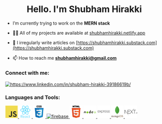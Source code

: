 <h1 align="center">Hello. I'm Shubham Hirakki</h1>

- I’m currently trying to work on the **MERN stack**

- 👨‍💻 All of my projects are available at
[shubhamhirakki.netlify.app](https://www.shubhamhirakki.netlify.app)

- 📝 I irregularly write articles on [https://shubhamhirakki.substack.com](https://shubhamhirakki.substack.com)

- 📫 How to reach me **shubhamhirakki@gmail.com**

<h3 align="left">Connect with me:</h3>
<p align="left">
    <a href="https://linkedin.com/in/https://www.linkedin.com/in/shubham-hirakki-39186619b/" target="blank"><img
            align="center"
            src="https://raw.githubusercontent.com/rahuldkjain/github-profile-readme-generator/master/src/images/icons/Social/linked-in-alt.svg"
            alt="https://www.linkedin.com/in/shubham-hirakki-39186619b/" height="30" width="40" /></a>
</p>

<h3 align="left">Languages and Tools:</h3>
<p align="left"> <a href="https://developer.mozilla.org/en-US/docs/Web/JavaScript" target="_blank"> <img
            src="https://raw.githubusercontent.com/devicons/devicon/master/icons/javascript/javascript-original.svg"
            alt="javascript" width="40" height="40" />
    </a>
    <a href="https://reactjs.org/" target="_blank"> <img
            src="https://raw.githubusercontent.com/devicons/devicon/master/icons/react/react-original-wordmark.svg"
            alt="react" width="40" height="40" />
    </a>
    <a href="https://www.w3schools.com/css/" target="_blank"> <img
            src="https://raw.githubusercontent.com/devicons/devicon/master/icons/css3/css3-original-wordmark.svg"
            alt="css3" width="40" height="40" />
    </a>
    <a href="https://firebase.google.com/" target="_blank"> <img
            src="https://www.vectorlogo.zone/logos/firebase/firebase-icon.svg" alt="firebase" width="40" height="40" />
    </a>
    <a href="https://www.w3.org/html/" target="_blank"> <img
            src="https://raw.githubusercontent.com/devicons/devicon/master/icons/html5/html5-original-wordmark.svg"
            alt="html5" width="40" height="40" />
    </a>
    <a href="https://www.w3.org/nodejs/" target="_blank"> <img
            src="https://raw.githubusercontent.com/devicons/devicon/master/icons/nodejs/nodejs-original-wordmark.svg"
            alt="nodejs" width="40" height="40" />
    </a>
    <a href="https://www.w3.org/express/" target="_blank"> <img
            src="https://raw.githubusercontent.com/devicons/devicon/master/icons/express/express-original-wordmark.svg"
            alt="nodejs" width="40" height="40" />
    </a>
    <a href="https://www.w3.org/mongodb/" target="_blank"> <img
            src="https://raw.githubusercontent.com/devicons/devicon/master/icons/mongodb/mongodb-original-wordmark.svg"
            alt="nodejs" width="40" height="40" />
    </a>
    <a href="https://www.w3.org/nextjs/" target="_blank"> <img
            src="https://raw.githubusercontent.com/devicons/devicon/master/icons/nextjs/nextjs-original-wordmark.svg"
            alt="nodejs" width="40" height="40" />
    </a>
</p>
